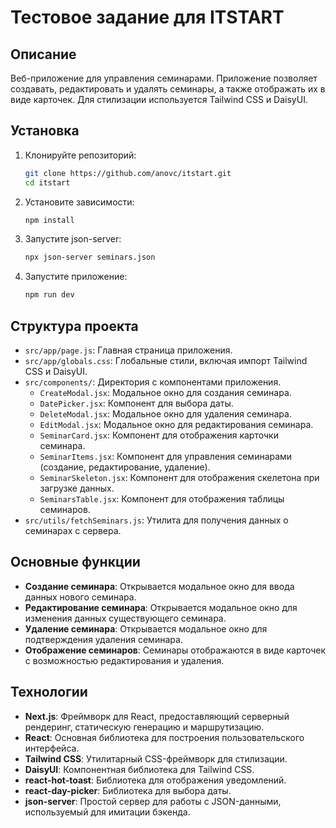 # Тестовое задание для ITSTART

## Описание

Веб-приложение для управления семинарами. Приложение позволяет создавать, редактировать и удалять семинары, а также отображать их в виде карточек. Для стилизации используется Tailwind CSS и DaisyUI.

## Установка

1. Клонируйте репозиторий:
   ```bash
   git clone https://github.com/anovc/itstart.git
   cd itstart
   ```

2. Установите зависимости:
   ```bash
   npm install
   ```

3. Запустите json-server:
   ```bash
   npx json-server seminars.json
   ```
4. Запустите приложение:
   ```bash
   npm run dev
   ```

## Структура проекта

- `src/app/page.js`: Главная страница приложения.
- `src/app/globals.css`: Глобальные стили, включая импорт Tailwind CSS и DaisyUI.
- `src/components/`: Директория с компонентами приложения.
  - `CreateModal.jsx`: Модальное окно для создания семинара.
  - `DatePicker.jsx`: Компонент для выбора даты.
  - `DeleteModal.jsx`: Модальное окно для удаления семинара.
  - `EditModal.jsx`: Модальное окно для редактирования семинара.
  - `SeminarCard.jsx`: Компонент для отображения карточки семинара.
  - `SeminarItems.jsx`: Компонент для управления семинарами (создание, редактирование, удаление).
  - `SeminarSkeleton.jsx`: Компонент для отображения скелетона при загрузке данных.
  - `SeminarsTable.jsx`: Компонент для отображения таблицы семинаров.
- `src/utils/fetchSeminars.js`: Утилита для получения данных о семинарах с сервера.

## Основные функции

- **Создание семинара**: Открывается модальное окно для ввода данных нового семинара.
- **Редактирование семинара**: Открывается модальное окно для изменения данных существующего семинара.
- **Удаление семинара**: Открывается модальное окно для подтверждения удаления семинара.
- **Отображение семинаров**: Семинары отображаются в виде карточек с возможностью редактирования и удаления.

## Технологии

- **Next.js**: Фреймворк для React, предоставляющий серверный рендеринг, статическую генерацию и маршрутизацию.
- **React**: Основная библиотека для построения пользовательского интерфейса.
- **Tailwind CSS**: Утилитарный CSS-фреймворк для стилизации.
- **DaisyUI**: Компонентная библиотека для Tailwind CSS.
- **react-hot-toast**: Библиотека для отображения уведомлений.
- **react-day-picker**: Библиотека для выбора даты.
- **json-server**: Простой сервер для работы с JSON-данными, используемый для имитации бэкенда.
